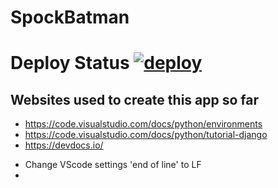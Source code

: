 # SpockBatman

# Deploy Status [![deploy](https://github.com/BenjDG/SpockBatman/actions/workflows/deploy.yml/badge.svg)](https://github.com/BenjDG/SpockBatman/actions/workflows/deploy.yml)

## Websites used to create this app so far
* https://code.visualstudio.com/docs/python/environments
* https://code.visualstudio.com/docs/python/tutorial-django
* https://devdocs.io/


- Change VScode settings 'end of line' to LF
- 

